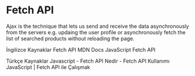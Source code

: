 # Fetch API

Ajax is the technique that lets us send and receive the data asynchronously from the servers e.g. updaing the user profile or asynchronously fetch the list of searched products without reloading the page.

<ResourceGroupTitle>İngilizce Kaynaklar</ResourceGroupTitle>
<BadgeLink badgeText='Read' colorScheme="yellow" href='https://developer.mozilla.org/en-US/docs/Web/API/Fetch_API'>Fetch API MDN Docs</BadgeLink>
<BadgeLink badgeText='Watch' href='https://www.youtube.com/watch?v=-ZI0ea5O2oA'>JavaScript Fetch API</BadgeLink>

<ResourceGroupTitle>Türkçe Kaynaklar</ResourceGroupTitle>
<BadgeLink badgeText='İzle' colorScheme="green" href='https://www.youtube.com/watch?v=hKd-gL7wYvc'>Javascript - Fetch API Nedir - Fetch API Kullanımı</BadgeLink>
<BadgeLink badgeText='İzle' colorScheme="green" href='https://www.youtube.com/watch?v=_iJk--TuQoM'>JavaScript | Fetch API ile Çalışmak</BadgeLink>